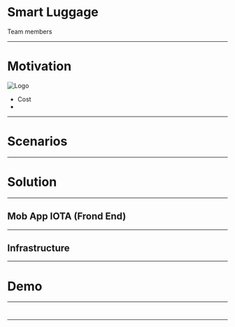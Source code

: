 # Smart Luggage

Team members


---
# Motivation
![Logo](http://spark.apache.org/docs/latest/img/cluster-overview.png)


- Cost
- 


---
# Scenarios

---
# Solution


---
## Mob App IOTA (Frond End)

---
## Infrastructure 

---

# Demo

---
# 
---
